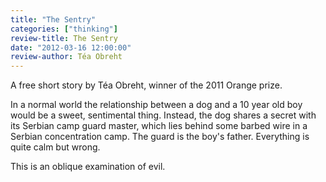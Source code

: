 ```yaml
---
title: "The Sentry"
categories: ["thinking"]
review-title: The Sentry
date: "2012-03-16 12:00:00"
review-author: Téa Obreht
---
```



A free short story by Téa Obreht, winner of the 2011 Orange prize.

In a normal world the relationship between a dog and a 10 year old boy would be a sweet, sentimental thing. Instead, the dog shares a secret with its Serbian camp guard master, which lies behind some barbed wire in a Serbian concentration camp. The guard is the boy's father. Everything is quite calm but wrong.

This is an oblique examination of evil.
